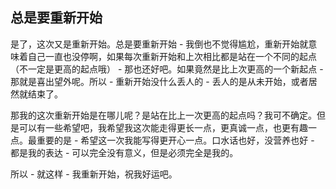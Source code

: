 ## 总是要重新开始

是了，这次又是重新开始。总是要重新开始 - 我倒也不觉得尴尬，重新开始就意味着自己一直也没停啊，如果每次重新开始和上次相比都是站在一个不同的起点（不一定是更高的起点哦） - 那也还好吧。如果竟然是比上次更高的一个新起点 - 那就是喜出望外呢。所以 - 重新开始没什么丢人的 - 丢人的是从未开始，或者居然就结束了。

那我的这次重新开始是在哪儿呢？是站在比上一次更高的起点吗？我可不确定。但是可以有一些希望吧，我希望我这次能走得更长一点，更真诚一点，也更有趣一点。最重要的是 - 希望这一次我能写得更开心一点。口水话也好，没营养也好 - 都是我的表达 - 可以完全没有意义，但是必须完全是我的。

所以 - 就这样 - 我重新开始，祝我好运吧。
